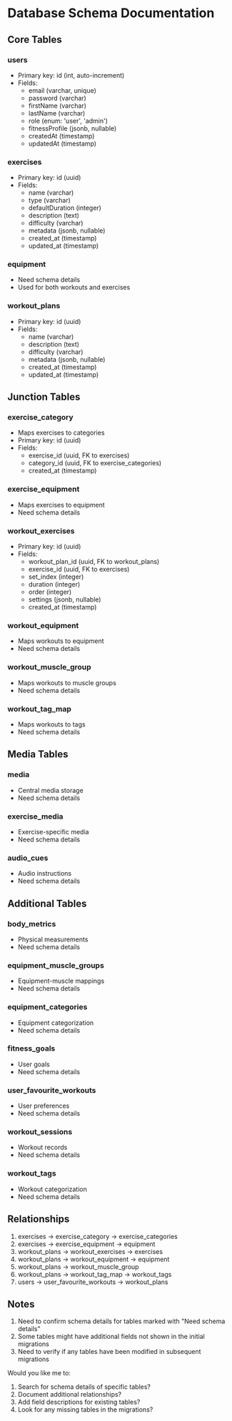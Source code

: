 # Database Schema Documentation

## Core Tables

### users
- Primary key: id (int, auto-increment)
- Fields:
  - email (varchar, unique)
  - password (varchar)
  - firstName (varchar)
  - lastName (varchar)
  - role (enum: 'user', 'admin')
  - fitnessProfile (jsonb, nullable)
  - createdAt (timestamp)
  - updatedAt (timestamp)

### exercises
- Primary key: id (uuid)
- Fields:
  - name (varchar)
  - type (varchar)
  - defaultDuration (integer)
  - description (text)
  - difficulty (varchar)
  - metadata (jsonb, nullable)
  - created_at (timestamp)
  - updated_at (timestamp)

### equipment
- Need schema details
- Used for both workouts and exercises

### workout_plans
- Primary key: id (uuid)
- Fields:
  - name (varchar)
  - description (text)
  - difficulty (varchar)
  - metadata (jsonb, nullable)
  - created_at (timestamp)
  - updated_at (timestamp)

## Junction Tables

### exercise_category
- Maps exercises to categories
- Primary key: id (uuid)
- Fields:
  - exercise_id (uuid, FK to exercises)
  - category_id (uuid, FK to exercise_categories)
  - created_at (timestamp)

### exercise_equipment
- Maps exercises to equipment
- Need schema details

### workout_exercises
- Primary key: id (uuid)
- Fields:
  - workout_plan_id (uuid, FK to workout_plans)
  - exercise_id (uuid, FK to exercises)
  - set_index (integer)
  - duration (integer)
  - order (integer)
  - settings (jsonb, nullable)
  - created_at (timestamp)

### workout_equipment
- Maps workouts to equipment
- Need schema details

### workout_muscle_group
- Maps workouts to muscle groups
- Need schema details

### workout_tag_map
- Maps workouts to tags
- Need schema details

## Media Tables

### media
- Central media storage
- Need schema details

### exercise_media
- Exercise-specific media
- Need schema details

### audio_cues
- Audio instructions
- Need schema details

## Additional Tables

### body_metrics
- Physical measurements
- Need schema details

### equipment_muscle_groups
- Equipment-muscle mappings
- Need schema details

### equipment_categories
- Equipment categorization
- Need schema details

### fitness_goals
- User goals
- Need schema details

### user_favourite_workouts
- User preferences
- Need schema details

### workout_sessions
- Workout records
- Need schema details

### workout_tags
- Workout categorization
- Need schema details

## Relationships
1. exercises -> exercise_category -> exercise_categories
2. exercises -> exercise_equipment -> equipment
3. workout_plans -> workout_exercises -> exercises
4. workout_plans -> workout_equipment -> equipment
5. workout_plans -> workout_muscle_group
6. workout_plans -> workout_tag_map -> workout_tags
7. users -> user_favourite_workouts -> workout_plans

## Notes
1. Need to confirm schema details for tables marked with "Need schema details"
2. Some tables might have additional fields not shown in the initial migrations
3. Need to verify if any tables have been modified in subsequent migrations

Would you like me to:
1. Search for schema details of specific tables?
2. Document additional relationships?
3. Add field descriptions for existing tables?
4. Look for any missing tables in the migrations? 